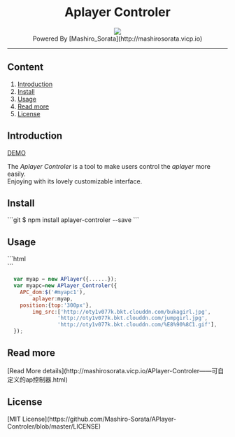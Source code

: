 <div align="center"><h1>Aplayer Controler</h1></div>
<div align="center"><img src="http://oty1v077k.bkt.clouddn.com/apc-new-preview.png"></div>
<div align="center">Powered By [Mashiro_Sorata](http://mashirosorata.vicp.io)</div>

---

## Content
1. [Introduction](#u1)
2. [Install](#u2)
3. [Usage](#u3)
4. [Read more](#u4)
5. [License](#u5)
<h2 id="u1">Introduction</h2>

[DEMO](http://mashirosorata.vicp.io/others/Aplayer-Controler-demo/index.html)

The *Aplayer Controler* is a tool to make users control the *aplayer* more easily. <br>Enjoying with its lovely customizable interface.

<h2 id="u2">Install</h2>
```git
$ npm install aplayer-controler --save
```

<h2 id="u3">Usage</h2>
```html
  <div id="myapc1"></div>
  <script src="./Aplayer-Controler.min.js"></script>
```

```javascript
  var myap = new APlayer({......});
  var myapc=new APlayer_Controler({
    APC_dom:$('#myapc1'),
		aplayer:myap,
    position:{top:'300px'},
		img_src:['http://oty1v077k.bkt.clouddn.com/bukagirl.jpg',
				'http://oty1v077k.bkt.clouddn.com/jumpgirl.jpg',
				'http://oty1v077k.bkt.clouddn.com/%E8%90%8C1.gif'],
  });
```
<h2 id="u4">Read more</h2>
[Read More details](http://mashirosorata.vicp.io/APlayer-Controler——可自定义的ap控制器.html)

<h2 id="u5">License</h2>
[MIT License](https://github.com/Mashiro-Sorata/APlayer-Controler/blob/master/LICENSE)
